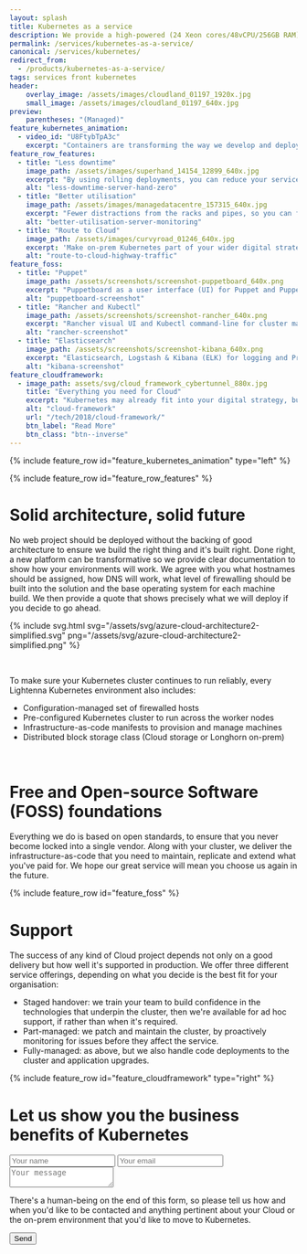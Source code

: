 ```yaml
---
layout: splash
title: Kubernetes as a service
description: We provide a high-powered (24 Xeon cores/48vCPU/256GB RAM) Kubernetes cluster, ready-to-go for £885/month + VAT, fully-managed and monitoring by Lightenna engineers.  Deploy your production workload in minutes using kubectl, Helm or visually with Rancher.
permalink: /services/kubernetes-as-a-service/
canonical: /services/kubernetes/
redirect_from:
  - /products/kubernetes-as-a-service/
tags: services front kubernetes
header:
    overlay_image: /assets/images/cloudland_01197_1920x.jpg
    small_image: /assets/images/cloudland_01197_640x.jpg
preview:
    parentheses: "(Managed)"
feature_kubernetes_animation:
  - video_id: "U8FtybTpA3c"
    excerpt: "Containers are transforming the way we develop and deploy code, but managing them in production requires a variety of skills.  We specialise in Cloud platforms, so you can concentrate on the core business activity that adds value to your customers.  We offer an array of services ranging from a simple out-of-the-box installation and setup of an on-prem Kubernetes cluster, through to a complete managed service including low-level patching, software updates and even attended deployments."
feature_row_features:
  - title: "Less downtime"
    image_path: /assets/images/superhand_14154_12899_640x.jpg
    excerpt: "By using rolling deployments, you can reduce your service downtime to zero."
    alt: "less-downtime-server-hand-zero"
  - title: "Better utilisation"
    image_path: /assets/images/managedatacentre_157315_640x.jpg
    excerpt: "Fewer distractions from the racks and pipes, so you can focus on delivering business value."
    alt: "better-utilisation-server-monitoring"
  - title: "Route to Cloud"
    image_path: /assets/images/curvyroad_01246_640x.jpg
    excerpt: 'Make on-prem Kubernetes part of your wider digital strategy, perhaps as a 2-5 year stop-gap before migrating to the Cloud.'
    alt: "route-to-cloud-highway-traffic"
feature_foss:
  - title: "Puppet"
    image_path: /assets/screenshots/screenshot-puppetboard_640x.png
    excerpt: "Puppetboard as a user interface (UI) for Puppet and PuppetDB"
    alt: "puppetboard-screenshot"
  - title: "Rancher and Kubectl"
    image_path: /assets/screenshots/screenshot-rancher_640x.png
    excerpt: "Rancher visual UI and Kubectl command-line for cluster maintenance and deployments"
    alt: "rancher-screenshot"
  - title: "Elasticsearch"
    image_path: /assets/screenshots/screenshot-kibana_640x.png
    excerpt: "Elasticsearch, Logstash & Kibana (ELK) for logging and Prometheus & AlertManager for monitoring"
    alt: "kibana-screenshot"
feature_cloudframework:
  - image_path: assets/svg/cloud_framework_cybertunnel_880x.jpg
    title: "Everything you need for Cloud"
    excerpt: "Kubernetes may already fit into your digital strategy, but if you'd like advice on how to integrate an on-prem cluster into your existing Cloud infrastructure, please [get in touch](/contact/).  Our consultants can bring to bear years of experience in Cloud adoption to help your business take on the right mix of services from hyperscale providers such as AWS, Google Cloud and Microsoft Azure."
    alt: "cloud-framework"
    url: "/tech/2018/cloud-framework/"
    btn_label: "Read More"
    btn_class: "btn--inverse"
---
```


<style>
    /* hack page title for alignment on this particular image */
    h1.page__title {
        padding-top: 1.0em;
    }
</style>

{% include feature_row id="feature_kubernetes_animation" type="left" %}

{% include feature_row id="feature_row_features" %}

# Solid architecture, solid future

No web project should be deployed without the backing of good architecture to ensure we build the right thing and it's built right.  Done right, a new platform can be transformative so we provide clear documentation to show how your environments will work.  We agree with you what hostnames should be assigned, how DNS will work, what level of firewalling should be built into the solution and the base operating system for each machine build.  We then provide a quote that shows precisely what we will deploy if you decide to go ahead.

{% include svg.html svg="/assets/svg/azure-cloud-architecture2-simplified.svg"  png="/assets/svg/azure-cloud-architecture2-simplified.png" %}

<div class="feature__wrapper">&nbsp;</div>

To make sure your Kubernetes cluster continues to run reliably, every Lightenna Kubernetes environment also includes:
* Configuration-managed set of firewalled hosts
* Pre-configured Kubernetes cluster to run across the worker nodes
* Infrastructure-as-code manifests to provision and manage machines
* Distributed block storage class (Cloud storage or Longhorn on-prem)

<div class="feature__wrapper">&nbsp;</div>

# Free and Open-source Software (FOSS) foundations

Everything we do is based on open standards, to ensure that you never become locked into a single vendor.
Along with your cluster, we deliver the infrastructure-as-code that you need to maintain, replicate and extend what you've paid for.  We hope our great service will mean you choose us again in the future.

{% include feature_row id="feature_foss" %}

# Support

The success of any kind of Cloud project depends not only on a good delivery but how well it\'s supported in production.  We offer three different service offerings, depending on what you decide is the best fit for your organisation:
* Staged handover: we train your team to build confidence in the technologies that underpin the cluster, then we're available for ad hoc support, if rather than when it's required.
* Part-managed: we patch and maintain the cluster, by proactively monitoring for issues before they affect the service.
* Fully-managed: as above, but we also handle code deployments to the cluster and application upgrades.

{% include feature_row id="feature_cloudframework" type="right" %}

# Let us show you the business benefits of Kubernetes

<a name="form" />
<form action="https://formspree.io/alex_stanhope@hotmail.com"
      method="POST">
    <input type="text" name="name" placeholder="Your name">
    <input type="email" name="email" placeholder="Your email">
    <textarea name="message" placeholder="Your message"></textarea>
    <p>There's a human-being on the end of this form, so please tell us how and when you'd like to be contacted
    and anything pertinent about your Cloud or the on-prem environment that you'd like to move to Kubernetes.</p>
    <button type="submit" class="btn btn--primary btn--large">Send</button>
</form>
<div stlye="clear:both;">&nbsp;</div>